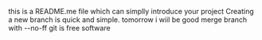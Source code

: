 this is a README.me file which can simplly introduce your project
Creating a new branch is quick and simple.
tomorrow i wiil be good
merge branch with --no-ff
git is free software
